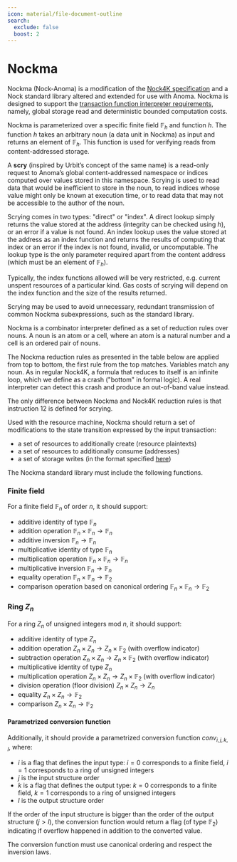 ```yaml
---
icon: material/file-document-outline
search:
  exclude: false
  boost: 2
---
```


# Nockma
Nockma (Nock-Anoma) is a modification of the [Nock4K specification](https://docs.urbit.org/language/nock/reference/definition) and a Nock standard library altered and extended for use with Anoma. Nockma is designed to support the [transaction function interpreter requirements](./transaction_function.md#transaction-function), namely, global storage read and deterministic bounded computation costs.

Nockma is parameterized over a specific finite field $\mathbb{F}_h$ and function $h$. The function $h$ takes an arbitrary noun (a data unit in Nockma) as input and returns an element of $\mathbb{F}_h$. This function is used for verifying reads from content-addressed storage.

A **scry** (inspired by Urbit’s concept of the same name) is a read-only request to Anoma’s global content-addressed namespace or indices computed over values stored in this namespace. Scrying is used to read data that would be inefficient to store in the noun, to read indices whose value might only be known at execution time, or to read data that may not be accessible to the author of the noun.

Scrying comes in two types: "direct" or "index". A direct lookup simply returns the value stored at the address (integrity can be checked using $h$), or an error if a value is not found. An index lookup uses the value stored at the address as an index function and returns the results of computing that index or an error if the index is not found, invalid, or uncomputable. The lookup type is the only parameter required apart from the content address (which must be an element of $\mathbb{F}_h$).

Typically, the index functions allowed will be very restricted, e.g. current unspent resources of a particular kind. Gas costs of scrying will depend on the index function and the size of the results returned.

Scrying may be used to avoid unnecessary, redundant transmission of common Nockma subexpressions, such as the standard library.

Nockma is a combinator interpreter defined as a set of reduction rules over nouns. A noun is an atom or a cell, where an atom is a natural number and a cell is an ordered pair of nouns.

The Nockma reduction rules as presented in the table below are applied from
top to bottom, the first rule from the top matches. Variables match any noun. As
in regular Nock4K, a formula that reduces to itself is an infinite loop, which
we define as a crash ("bottom" in formal logic). A real interpreter can
detect this crash and produce an out-of-band value instead.

The only difference between Nockma and Nock4K reduction rules is that instruction 12 is defined for scrying.

Used with the resource machine, Nockma should return a set of modifications to the state transition expressed by the input transaction:

- a set of resources to additionally create (resource plaintexts)
- a set of resources to additionally consume (addresses)
- a set of storage writes (in the format specified [here](./../rm_def/storage.md))

The Nockma standard library must include the following functions.

### Finite field

For a finite field $\mathbb{F}_n$ of order $n$, it should support:

- additive identity of type $\mathbb{F}_n$
- addition operation $\mathbb{F}_n \times \mathbb{F}_n \rightarrow \mathbb{F}_n$
- additive inversion $\mathbb{F}_n \rightarrow \mathbb{F}_n$
- multiplicative identity of type $\mathbb{F}_n$
- multiplication operation $\mathbb{F}_n \times \mathbb{F}_n \rightarrow \mathbb{F}_n$
- multiplicative inversion $\mathbb{F}_n \rightarrow \mathbb{F}_n$
- equality operation $\mathbb{F}_n \times \mathbb{F}_n \rightarrow \mathbb{F}_2$
- comparison operation based on canonical ordering $\mathbb{F}_n \times \mathbb{F}_n \rightarrow \mathbb{F}_2$

### Ring $Z_n$

For a ring $Z_n$ of unsigned integers $\mathrm{mod}~n$, it should support:

- additive identity of type $Z_n$
- addition operation $Z_n \times Z_n \rightarrow Z_n \times \mathbb{F}_2$ (with overflow indicator)
- subtraction operation $Z_n \times Z_n \rightarrow Z_n \times \mathbb{F}_2$ (with overflow indicator)
- multiplicative identity of type $Z_n$
- multiplication operation $Z_n \times Z_n \rightarrow Z_n \times \mathbb{F}_2$ (with overflow indicator)
- division operation (floor division) $Z_n \times Z_n \rightarrow Z_n$
- equality $Z_n \times Z_n \rightarrow \mathbb{F}_2$
- comparison $Z_n \times Z_n \rightarrow \mathbb{F}_2$

#### Parametrized conversion function
Additionally, it should provide a parametrized conversion function $conv_{i,j,k,l}$, where:

- $i$ is a flag that defines the input type: $i = 0$ corresponds to a finite field, $i = 1$ corresponds to a ring of unsigned integers
- $j$ is the input structure order
- $k$ is a flag that defines the output type: $k = 0$ corresponds to a finite field, $k = 1$ corresponds to a ring of unsigned integers
- $l$ is the output structure order

If the order of the input structure is bigger than the order of the output structure ($j > l$), the conversion function would return a flag (of type $\mathbb{F}_2$) indicating if overflow happened in addition to the converted value.

The conversion function must use canonical ordering and respect the inversion laws.